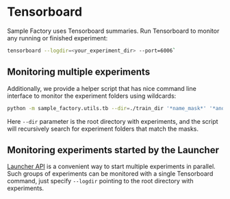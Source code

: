 # Tensorboard

Sample Factory uses Tensorboard summaries.
Run Tensorboard to monitor any running or finished experiment:

```bash
tensorboard --logdir=<your_experiment_dir> --port=6006`
```

## Monitoring multiple experiments

Additionally, we provide a helper script that has nice command line interface to monitor the experiment folders using wildcards:

```bash
python -m sample_factory.utils.tb --dir=./train_dir '*name_mask*' '*another*mask*'
```

Here `--dir` parameter is the root directory with experiments, and the script will recursively search for experiment folders that match the masks.

## Monitoring experiments started by the Launcher

[Launcher API](../04-experiments/experiment-launcher.md) is a convenient way to start multiple experiments in parallel.
Such groups of experiments can be monitored with a single Tensorboard command, just specify `--logdir` pointing to the root directory with experiments.
